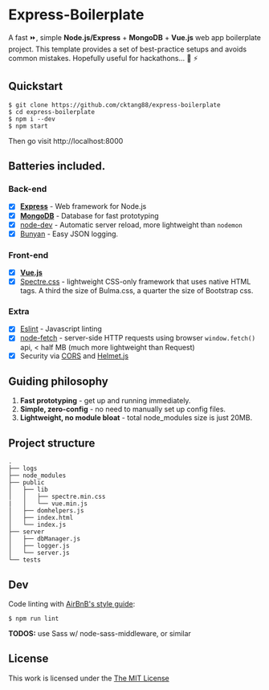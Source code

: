 
# Express-Boilerplate

A fast :fast_forward:, simple **Node.js/Express** + **MongoDB** + **Vue.js** web app boilerplate project. This template provides a set of best-practice setups and avoids common mistakes. Hopefully useful for hackathons... :pray: :zap: 

## Quickstart

```
$ git clone https://github.com/cktang88/express-boilerplate
$ cd express-boilerplate
$ npm i --dev
$ npm start
```
Then go visit http://localhost:8000

## Batteries included.

### Back-end
* [x] **[Express](https://github.com/expressjs/express)** - Web framework for Node.js
* [x] **[MongoDB](https://github.com/mongodb/node-mongodb-native)** - Database for fast prototyping
* [x] [node-dev](https://github.com/fgnass/node-dev) - Automatic server reload, more lightweight than `nodemon`
* [x] [Bunyan](https://github.com/trentm/node-bunyan) - Easy JSON logging.

### Front-end
* [x] **[Vue.js](https://vuejs.org/)**
* [x] [Spectre.css](https://picturepan2.github.io/spectre/index.html) - lightweight CSS-only framework that uses native HTML tags. A third the size of Bulma.css, a quarter the size of Bootstrap css.
### Extra
* [x] [Eslint](http://eslint.org/) - Javascript linting
* [x] [node-fetch](https://github.com/bitinn/node-fetch) - server-side HTTP requests using browser `window.fetch()` api, < half MB (much more lightweight than Request)
* [x] Security via [CORS](https://github.com/expressjs/cors) and [Helmet.js](https://helmetjs.github.io/)

## Guiding philosophy
1. **Fast prototyping** - get up and running immediately.
2. **Simple, zero-config** - no need to manually set up config files.
3. **Lightweight, no module bloat** - total node_modules size is just 20MB.

## Project structure
```
.
├── logs
├── node_modules
├── public
│   ├── lib
│   │   ├── spectre.min.css
|   │   └── vue.min.js
│   ├── domhelpers.js
│   ├── index.html
│   └── index.js
├── server
│   ├── dbManager.js
│   ├── logger.js
│   └── server.js
└── tests
```

## Dev
Code linting with [AirBnB's style guide](https://github.com/airbnb/javascript):
```
$ npm run lint
```

**TODOS:**
use Sass w/ node-sass-middleware, or similar

## License

This work is licensed under the [The MIT License](http://opensource.org/licenses/MIT)

